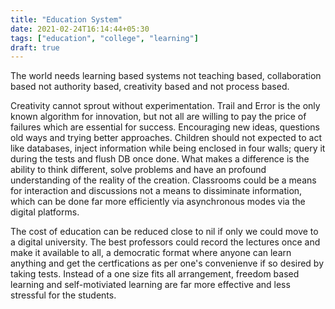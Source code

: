 ```yaml
---
title: "Education System"
date: 2021-02-24T16:14:44+05:30
tags: ["education", "college", "learning"]
draft: true
---
```


The world needs learning based systems not teaching based, collaboration based not authority based, 
creativity based and not process based.

Creativity cannot sprout without experimentation. Trail and Error is the only known algorithm for innovation, but not all are willing to pay the price of failures which are essential for success. Encouraging new ideas, questions old ways and trying better 
approaches. Children should not expected to act like databases, inject information while being enclosed in four walls; query it
during the tests and flush DB once done. What makes a difference is the ability to think different, solve problems and have an profound understanding of the reality of the creation. Classrooms could be a means for interaction and discussions not a means to dissiminate information, which can be done far more efficiently via asynchronous modes via the digital platforms.

The cost of education can be reduced close to nil if only we could move to a digital university. The best professors could record the lectures once and make it available to all, a democratic format where anyone can learn anything and get the certfications as per one's convenienve if so desired by taking tests. Instead of a one size fits all arrangement, freedom based learning and self-motiviated learning are far more effective and less stressful for the students.
